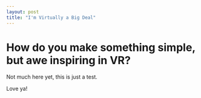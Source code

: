 ```yaml
---
layout: post
title: "I'm Virtually a Big Deal"
---
```

# How do you make something simple, but awe inspiring in VR?
Not much here yet, this is just a test.


Love ya!

